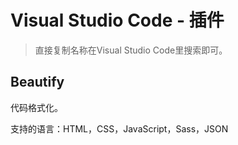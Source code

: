 # Visual Studio Code - 插件

> 直接复制名称在Visual Studio Code里搜索即可。

## Beautify

代码格式化。

支持的语言：HTML，CSS，JavaScript，Sass，JSON